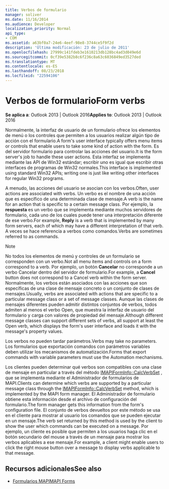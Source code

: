 ```yaml
---
title: Verbos de formulario
manager: soliver
ms.date: 11/16/2014
ms.audience: Developer
localization_priority: Normal
api_type:
- COM
ms.assetid: a63bf0a7-24e6-4eef-98e8-3744ce5f9f2d
description: 'Última modificación: 23 de julio de 2011'
ms.openlocfilehash: 27999c141fdeb3e1610213db128bc4ad3d049e6d
ms.sourcegitcommit: 0cf39e5382b8c6f236c8a63c6036849ed3527ded
ms.translationtype: MT
ms.contentlocale: es-ES
ms.lasthandoff: 08/23/2018
ms.locfileid: "22594106"
---
```

# <a name="form-verbs"></a><span data-ttu-id="e4c6b-103">Verbos de formulario</span><span class="sxs-lookup"><span data-stu-id="e4c6b-103">Form verbs</span></span>

<span data-ttu-id="e4c6b-104">**Se aplica a**: Outlook 2013 | Outlook 2016</span><span class="sxs-lookup"><span data-stu-id="e4c6b-104">**Applies to**: Outlook 2013 | Outlook 2016</span></span> 
  
<span data-ttu-id="e4c6b-105">Normalmente, la interfaz de usuario de un formulario ofrece los elementos de menú o los controles que permiten a los usuarios realizar algún tipo de acción con el formulario.</span><span class="sxs-lookup"><span data-stu-id="e4c6b-105">A form's user interface typically offers menu items or controls that enable users to take some kind of action with the form.</span></span> <span data-ttu-id="e4c6b-106">Es del servidor formulario para controlar las acciones del usuario.</span><span class="sxs-lookup"><span data-stu-id="e4c6b-106">It is the form server's job to handle these user actions.</span></span> <span data-ttu-id="e4c6b-107">Esta interfaz se implementa mediante las API de Win32 estándar; escribir uno es igual que escribir otras interfaces de programas de Win32 normales.</span><span class="sxs-lookup"><span data-stu-id="e4c6b-107">This interface is implemented using standard Win32 APIs; writing one is just like writing other interfaces for regular Win32 programs.</span></span>
  
<span data-ttu-id="e4c6b-108">A menudo, las acciones del usuario se asocian con los verbos.</span><span class="sxs-lookup"><span data-stu-id="e4c6b-108">Often, user actions are associated with verbs.</span></span> <span data-ttu-id="e4c6b-109">Un verbo es el nombre de una acción que es específico de una determinada clase de mensaje.</span><span class="sxs-lookup"><span data-stu-id="e4c6b-109">A verb is the name for an action that is specific to a certain message class.</span></span> <span data-ttu-id="e4c6b-110">Por ejemplo, la **respuesta** es un verbo que se implementa mediante muchos servidores de formulario, cada uno de los cuales puede tener una interpretación diferente de ese verbo.</span><span class="sxs-lookup"><span data-stu-id="e4c6b-110">For example, **Reply** is a verb that is implemented by many form servers, each of which may have a different interpretation of that verb.</span></span> <span data-ttu-id="e4c6b-111">A veces se hace referencia a verbos como comandos.</span><span class="sxs-lookup"><span data-stu-id="e4c6b-111">Verbs are sometimes referred to as commands.</span></span> 
  
> [!NOTE]
> <span data-ttu-id="e4c6b-112">No todos los elementos de menú y controles de un formulario se corresponden con un verbo.</span><span class="sxs-lookup"><span data-stu-id="e4c6b-112">Not all menu items and controls on a form correspond to a verb.</span></span> <span data-ttu-id="e4c6b-113">Por ejemplo, un botón **Cancelar** no corresponde a un verbo Cancelar dentro del servidor de formulario.</span><span class="sxs-lookup"><span data-stu-id="e4c6b-113">For example, a **Cancel** button does not correspond to a Cancel verb within the form server.</span></span> <span data-ttu-id="e4c6b-114">Normalmente, los verbos están asociados con las acciones que son específicas de una clase de mensaje concreto o un conjunto de clases de mensajes.</span><span class="sxs-lookup"><span data-stu-id="e4c6b-114">Usually, verbs are associated with actions that are specific to a particular message class or a set of message classes.</span></span> <span data-ttu-id="e4c6b-115">Aunque las clases de mensajes diferentes pueden admitir distintos conjuntos de verbos, todos admiten al menos el verbo Open, que muestra la interfaz de usuario del formulario y carga con valores de propiedad del mensaje.</span><span class="sxs-lookup"><span data-stu-id="e4c6b-115">Although different message classes can support different sets of verbs, all support at least the Open verb, which displays the form's user interface and loads it with the message's property values.</span></span> 
  
<span data-ttu-id="e4c6b-116">Los verbos no pueden tardar parámetros.</span><span class="sxs-lookup"><span data-stu-id="e4c6b-116">Verbs may take no parameters.</span></span> <span data-ttu-id="e4c6b-117">Los formularios que exportación comandos con parámetros variables deben utilizar los mecanismos de automatización.</span><span class="sxs-lookup"><span data-stu-id="e4c6b-117">Forms that export commands with variable parameters must use the Automation mechanisms.</span></span>
  
<span data-ttu-id="e4c6b-118">Los clientes pueden determinar qué verbos son compatibles con una clase de mensaje en particular a través del método [IMAPIFormInfo::CalcVerbSet](imapiforminfo-calcverbset.md) , que se implementa mediante el Administrador de formularios de MAPI.</span><span class="sxs-lookup"><span data-stu-id="e4c6b-118">Clients can determine which verbs are supported by a particular message class through the [IMAPIFormInfo::CalcVerbSet](imapiforminfo-calcverbset.md) method, which is implemented by the MAPI form manager.</span></span> <span data-ttu-id="e4c6b-119">El Administrador de formulario obtiene esta información desde el archivo de configuración del formulario.</span><span class="sxs-lookup"><span data-stu-id="e4c6b-119">The form manager gets this information from the form's configuration file.</span></span> <span data-ttu-id="e4c6b-120">El conjunto de verbos devueltos por este método se usa en el cliente para mostrar al usuario los comandos que se pueden ejecutar en un mensaje.</span><span class="sxs-lookup"><span data-stu-id="e4c6b-120">The verb set returned by this method is used by the client to show the user which commands can be executed on a message.</span></span> <span data-ttu-id="e4c6b-121">Por ejemplo, un cliente es posible que permiten a los usuarios haga clic en el botón secundario del mouse a través de un mensaje para mostrar los verbos aplicables a ese mensaje.</span><span class="sxs-lookup"><span data-stu-id="e4c6b-121">For example, a client might enable users to click the right mouse button over a message to display verbs applicable to that message.</span></span> 
  
## <a name="see-also"></a><span data-ttu-id="e4c6b-122">Recursos adicionales</span><span class="sxs-lookup"><span data-stu-id="e4c6b-122">See also</span></span>

- [<span data-ttu-id="e4c6b-123">Formularios MAPI</span><span class="sxs-lookup"><span data-stu-id="e4c6b-123">MAPI Forms</span></span>](mapi-forms.md)


